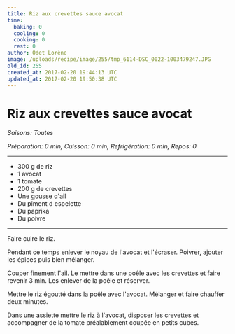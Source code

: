 ```yaml
---
title: Riz aux crevettes sauce avocat
time:
  baking: 0
  cooling: 0
  cooking: 0
  rest: 0
author: Odet Lorène
image: /uploads/recipe/image/255/tmp_6114-DSC_0022-1003479247.JPG
old_id: 255
created_at: 2017-02-20 19:44:13 UTC
updated_at: 2017-02-20 19:50:38 UTC
---
```


# Riz aux crevettes sauce avocat

_Saisons: Toutes_

_Préparation: 0 min, Cuisson: 0 min, Refrigération: 0 min, Repos: 0_

---

- 300 g de riz
- 1 avocat
- 1 tomate
- 200 g de crevettes
- Une gousse d'ail
- Du piment d espelette
- Du paprika
- Du poivre

---

Faire cuire le riz.

Pendant ce temps enlever le noyau de l'avocat et l'écraser. Poivrer, ajouter les épices puis bien mélanger.

Couper finement l'ail. Le mettre dans une poêle avec les crevettes et faire revenir 3 min. Les enlever de la poêle et réserver.

Mettre le riz égoutté dans la poêle avec l'avocat. Mélanger et faire chauffer deux minutes.

Dans une assiette mettre le riz à l'avocat, disposer les crevettes et accompagner de la tomate préalablement coupée en petits cubes.
